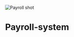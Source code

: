 ![Payroll shot](https://github.com/j-rowlins/Payroll-system/assets/146708764/d8fe1b21-b29d-4433-8495-b84051bc54da)
# Payroll-system
